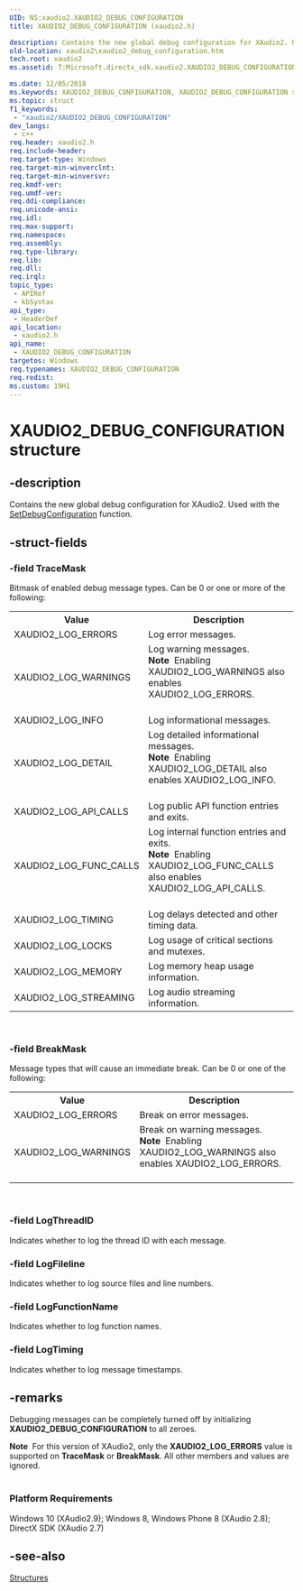 ```yaml
---
UID: NS:xaudio2.XAUDIO2_DEBUG_CONFIGURATION
title: XAUDIO2_DEBUG_CONFIGURATION (xaudio2.h)

description: Contains the new global debug configuration for XAudio2. Used with the SetDebugConfiguration function.
old-location: xaudio2\xaudio2_debug_configuration.htm
tech.root: xaudio2
ms.assetid: T:Microsoft.directx_sdk.xaudio2.XAUDIO2_DEBUG_CONFIGURATION

ms.date: 12/05/2018
ms.keywords: XAUDIO2_DEBUG_CONFIGURATION, XAUDIO2_DEBUG_CONFIGURATION structure [XAudio2 Audio Mixing APIs], xaudio2.xaudio2_debug_configuration, xaudio2/XAUDIO2_DEBUG_CONFIGURATION
ms.topic: struct
f1_keywords: 
 - "xaudio2/XAUDIO2_DEBUG_CONFIGURATION"
dev_langs:
 - c++
req.header: xaudio2.h
req.include-header: 
req.target-type: Windows
req.target-min-winverclnt: 
req.target-min-winversvr: 
req.kmdf-ver: 
req.umdf-ver: 
req.ddi-compliance: 
req.unicode-ansi: 
req.idl: 
req.max-support: 
req.namespace: 
req.assembly: 
req.type-library: 
req.lib: 
req.dll: 
req.irql: 
topic_type:
 - APIRef
 - kbSyntax
api_type:
 - HeaderDef
api_location:
 - xaudio2.h
api_name:
 - XAUDIO2_DEBUG_CONFIGURATION
targetos: Windows
req.typenames: XAUDIO2_DEBUG_CONFIGURATION
req.redist: 
ms.custom: 19H1
---
```


# XAUDIO2_DEBUG_CONFIGURATION structure


## -description


Contains the new global debug configuration for XAudio2. Used with the <a href="https://docs.microsoft.com/windows/desktop/api/xaudio2/nf-xaudio2-ixaudio2-setdebugconfiguration">SetDebugConfiguration</a> function.


## -struct-fields




### -field TraceMask

Bitmask of enabled debug message types. Can be 0 or one or more of the following:

<table>
<tr>
<th>Value</th>
<th>Description</th>
</tr>
<tr>
<td>XAUDIO2_LOG_ERRORS</td>
<td>Log error messages. </td>
</tr>
<tr>
<td>XAUDIO2_LOG_WARNINGS</td>
<td>Log warning messages. 
		   <div class="alert"><b>Note</b>  Enabling XAUDIO2_LOG_WARNINGS also enables XAUDIO2_LOG_ERRORS.</div>
<div> </div>
</td>
</tr>
<tr>
<td>XAUDIO2_LOG_INFO</td>
<td>Log informational messages. </td>
</tr>
<tr>
<td>XAUDIO2_LOG_DETAIL</td>
<td>Log detailed informational messages.  
         <div class="alert"><b>Note</b>  Enabling XAUDIO2_LOG_DETAIL also enables XAUDIO2_LOG_INFO.</div>
<div> </div>
</td>
</tr>
<tr>
<td>XAUDIO2_LOG_API_CALLS</td>
<td>Log public API function entries and exits. </td>
</tr>
<tr>
<td>XAUDIO2_LOG_FUNC_CALLS</td>
<td>Log internal function entries and exits. 
		   <div class="alert"><b>Note</b>  Enabling XAUDIO2_LOG_FUNC_CALLS also enables XAUDIO2_LOG_API_CALLS.</div>
<div> </div>
</td>
</tr>
<tr>
<td>XAUDIO2_LOG_TIMING</td>
<td>Log delays detected and other timing data. </td>
</tr>
<tr>
<td>XAUDIO2_LOG_LOCKS</td>
<td>Log usage of critical sections and mutexes. </td>
</tr>
<tr>
<td>XAUDIO2_LOG_MEMORY</td>
<td>Log memory heap usage information. </td>
</tr>
<tr>
<td>XAUDIO2_LOG_STREAMING</td>
<td>Log audio streaming information. </td>
</tr>
</table>
 


### -field BreakMask

Message types that will cause an immediate break. Can be 0 or one of the following:

<table>
<tr>
<th>Value</th>
<th>Description</th>
</tr>
<tr>
<td>XAUDIO2_LOG_ERRORS</td>
<td>Break on error messages. </td>
</tr>
<tr>
<td>XAUDIO2_LOG_WARNINGS</td>
<td>Break on warning messages. 
                <div class="alert"><b>Note</b>  Enabling XAUDIO2_LOG_WARNINGS also enables XAUDIO2_LOG_ERRORS.</div>
<div> </div>
</td>
</tr>
</table>
 


### -field LogThreadID

Indicates whether to log the thread ID with each message.


### -field LogFileline

Indicates whether to log source files and line numbers. 


### -field LogFunctionName

Indicates whether to log function names.


### -field LogTiming

Indicates whether to log message timestamps. 


## -remarks



Debugging messages can be completely turned off by initializing <b>XAUDIO2_DEBUG_CONFIGURATION</b> to all zeroes.

<div class="alert"><b>Note</b>  For this version of XAudio2, only the <b>XAUDIO2_LOG_ERRORS</b> value is supported on <b>TraceMask</b> or <b>BreakMask</b>. All other members and values are ignored.</div>
<div> </div>
<h3><a id="Platform_Requirements"></a><a id="platform_requirements"></a><a id="PLATFORM_REQUIREMENTS"></a>Platform Requirements</h3>
Windows 10 (XAudio2.9); Windows 8, Windows Phone 8 (XAudio 2.8); DirectX SDK (XAudio 2.7)




## -see-also




<a href="https://docs.microsoft.com/windows/desktop/xaudio2/structures">Structures</a>
 

 


